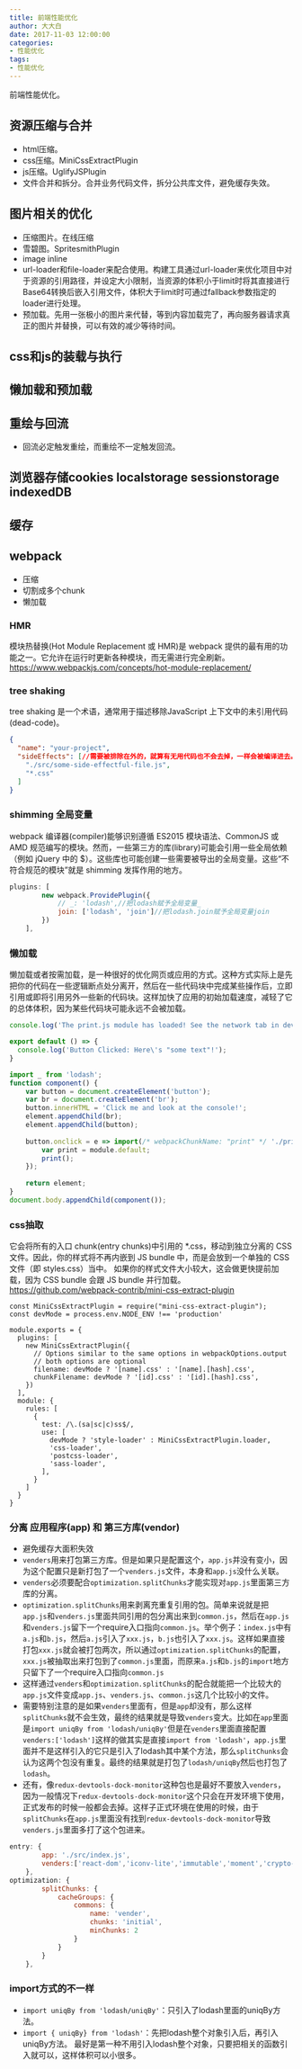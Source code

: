```yaml
---
title: 前端性能优化
author: 大大白
date: 2017-11-03 12:00:00
categories:
- 性能优化
tags: 
- 性能优化
---
```


前端性能优化。

<!-- more -->
## 资源压缩与合并
- html压缩。
- css压缩。MiniCssExtractPlugin
- js压缩。UglifyJSPlugin
- 文件合并和拆分。合并业务代码文件，拆分公共库文件，避免缓存失效。
## 图片相关的优化
- 压缩图片。在线压缩
- 雪碧图。SpritesmithPlugin
- image inline
- url-loader和file-loader来配合使用。构建工具通过url-loader来优化项目中对于资源的引用路径，并设定大小限制，当资源的体积小于limit时将其直接进行Base64转换后嵌入引用文件，体积大于limit时可通过fallback参数指定的loader进行处理。
- 预加载。先用一张极小的图片来代替，等到内容加载完了，再向服务器请求真正的图片并替换，可以有效的减少等待时间。
## css和js的装载与执行
## 懒加载和预加载
## 重绘与回流
- 回流必定触发重绘，而重绘不一定触发回流。
## 浏览器存储cookies localstorage sessionstorage indexedDB
## 缓存


## webpack
- 压缩
- 切割成多个chunk 
- 懒加载

### HMR
模块热替换(Hot Module Replacement 或 HMR)是 webpack 提供的最有用的功能之一。它允许在运行时更新各种模块，而无需进行完全刷新。
https://www.webpackjs.com/concepts/hot-module-replacement/

### tree shaking
tree shaking 是一个术语，通常用于描述移除JavaScript 上下文中的未引用代码(dead-code)。
```package.json
{
  "name": "your-project",
  "sideEffects": [//需要被排除在外的，就算有无用代码也不会去掉，一样会被编译进去。
    "./src/some-side-effectful-file.js",
    "*.css"
  ]
}
```
### shimming 全局变量
webpack 编译器(compiler)能够识别遵循 ES2015 模块语法、CommonJS 或 AMD 规范编写的模块。然而，一些第三方的库(library)可能会引用一些全局依赖（例如 jQuery 中的 $）。这些库也可能创建一些需要被导出的全局变量。这些“不符合规范的模块”就是 shimming 发挥作用的地方。
```webpack.config.js
plugins: [
        new webpack.ProvidePlugin({
            // _: 'lodash',//把lodash赋予全局变量_
            join: ['lodash', 'join']//把lodash.join赋予全局变量join
        })
    ],
```

### 懒加载
懒加载或者按需加载，是一种很好的优化网页或应用的方式。这种方式实际上是先把你的代码在一些逻辑断点处分离开，然后在一些代码块中完成某些操作后，立即引用或即将引用另外一些新的代码块。这样加快了应用的初始加载速度，减轻了它的总体体积，因为某些代码块可能永远不会被加载。
```src/print.js
console.log('The print.js module has loaded! See the network tab in dev tools...');

export default () => {
  console.log('Button Clicked: Here\'s "some text"!');
}
```
```src/inxdex.js
import _ from 'lodash';
function component() {
    var button = document.createElement('button');
    var br = document.createElement('br');
    button.innerHTML = 'Click me and look at the console!';
    element.appendChild(br);
    element.appendChild(button);
    
    button.onclick = e => import(/* webpackChunkName: "print" */ './print').then(module => {
        var print = module.default;
        print();
    });
    
    return element;
}
document.body.appendChild(component());
```

### css抽取
它会将所有的入口 chunk(entry chunks)中引用的 *.css，移动到独立分离的 CSS 文件。因此，你的样式将不再内嵌到 JS bundle 中，而是会放到一个单独的 CSS 文件（即 styles.css）当中。 如果你的样式文件大小较大，这会做更快提前加载，因为 CSS bundle 会跟 JS bundle 并行加载。
https://github.com/webpack-contrib/mini-css-extract-plugin
```
const MiniCssExtractPlugin = require("mini-css-extract-plugin");
const devMode = process.env.NODE_ENV !== 'production'

module.exports = {
  plugins: [
    new MiniCssExtractPlugin({
      // Options similar to the same options in webpackOptions.output
      // both options are optional
      filename: devMode ? '[name].css' : '[name].[hash].css',
      chunkFilename: devMode ? '[id].css' : '[id].[hash].css',
    })
  ],
  module: {
    rules: [
      {
        test: /\.(sa|sc|c)ss$/,
        use: [
          devMode ? 'style-loader' : MiniCssExtractPlugin.loader,
          'css-loader',
          'postcss-loader',
          'sass-loader',
        ],
      }
    ]
  }
}
```

### 分离 应用程序(app) 和 第三方库(vendor)
- 避免缓存大面积失效
- `venders`用来打包第三方库。但是如果只是配置这个，`app.js`并没有变小，因为这个配置只是新打包了一个`venders.js`文件，本身和`app.js`没什么关联。
- `venders`必须要配合`optimization.splitChunks`才能实现对`app.js`里面第三方库的分离。
- `optimization.splitChunks`用来剥离充重复引用的包。简单来说就是把`app.js`和`venders.js`里面共同引用的包分离出来到`common.js`，然后在`app.js`和`venders.js`留下一个require入口指向`common.js`。举个例子：`index.js`中有`a.js`和`b.js`，然后`a.js`引入了`xxx.js`，`b.js`也引入了`xxx.js`。这样如果直接打包`xxx.js`就会被打包两次，所以通过`optimization.splitChunks`的配置， `xxx.js`被抽取出来打包到了`common.js`里面，而原来`a.js`和`b.js`的`import`地方只留下了一个require入口指向`common.js`
- 这样通过`venders`和`optimization.splitChunks`的配合就能把一个比较大的`app.js`文件变成`app.js`、`venders.js`、`common.js`这几个比较小的文件。
- 需要特别注意的是如果`venders`里面有，但是`app`却没有，那么这样`splitChunks`就不会生效，最终的结果就是导致`venders`变大。比如在`app`里面是`import uniqBy from 'lodash/uniqBy'`但是在`venders`里面直接配置`venders:['lodash']`这样的做其实是直接`import from 'lodash'`，`app.js`里面并不是这样引入的它只是引入了lodash其中某个方法，那么`splitChunks`会认为这两个包没有重复。最终的结果就是打包了`lodash/uniqBy`然后也打包了`lodash`。
- 还有，像`redux-devtools-dock-monitor`这种包也是最好不要放入`venders`，因为一般情况下`redux-devtools-dock-monitor`这个只会在开发环境下使用，正式发布的时候一般都会去掉。这样子正式环境在使用的时候，由于`splitChunks`在`app.js`里面没有找到`redux-devtools-dock-monitor`导致`venders.js`里面多打了这个包进来。
```javascript
entry: {
		app: './src/index.js',
		venders:['react-dom','iconv-lite','immutable','moment','crypto-js']
	},
optimization: {
		splitChunks: {
			cacheGroups: {
				commons: {
					name: 'vender',
					chunks: 'initial',
					minChunks: 2
				}
			}
		}
	},
```

### import方式的不一样
- `import uniqBy from 'lodash/uniqBy'`：只引入了lodash里面的uniqBy方法。
- `import { uniqBy} from 'lodash'`：先把lodash整个对象引入后，再引入uniqBy方法。
最好是第一种不用引入lodash整个对象，只要把相关的函数引入就可以，这样体积可以小很多。
